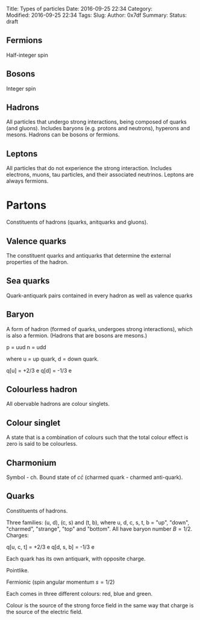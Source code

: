 Title: Types of particles
Date: 2016-09-25 22:34
Category:  
Modified: 2016-09-25 22:34
Tags: 
Slug: 
Author: 0x7df
Summary: 
Status: draft

## Fermions

Half-integer spin

## Bosons

Integer spin

## Hadrons

All particles that undergo strong interactions, being composed of quarks (and
gluons). Includes baryons (e.g. protons and neutrons), hyperons and mesons. Hadrons can be bosons or fermions.

## Leptons

All particles that do not experience the strong interaction. Includes
electrons, muons, tau particles, and their associated neutrinos. Leptons are
always fermions.

# Partons

Constituents of hadrons (quarks, anitquarks and gluons).

## Valence quarks

The constituent quarks and antiquarks that determine the external properties of
the hadron.

## Sea quarks

Quark-antiquark pairs contained in every hadron as well as valence quarks

## Baryon

A form of hadron (formed of quarks, undergoes strong interactions), which is
also a fermion. (Hadrons that are bosons are mesons.)

p = uud
n = udd

where u = up quark, d = down quark.

q[u] = +2/3 e
q[d] = -1/3 e

## Colourless hadron

All obervable hadrons are colour singlets.

## Colour singlet

A state that is a combination of colours such that the total colour effect is
zero is said to be colourless.

## Charmonium

Symbol - ch. Bound state of $c\bar c$ (charmed quark - charmed anti-quark).

## Quarks

Constituents of hadrons.

Three families: (u, d), (c, s) and (t, b), where u, d, c, s, t, b = "up",
"down", "charmed", "strange", "top" and "bottom". All have baryon number $B =
1/2$. Charges:

q[u, c, t] = +2/3 e
q[d, s, b] = -1/3 e

Each quark has its own antiquark, with opposite charge.

Pointlike.

Fermionic (spin angular momentum $s = 1/2$)

Each comes in three different colours: red, blue and green.

Colour is the source of the strong force field in the same way that charge is
the source of the electric field.
